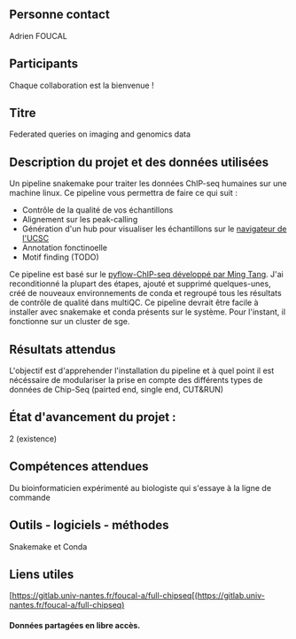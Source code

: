 ## Personne contact
Adrien FOUCAL

## Participants
Chaque collaboration est la bienvenue !

## Titre
Federated queries on imaging and genomics data

## Description du projet et des données utilisées
Un pipeline snakemake pour traiter les données ChIP-seq humaines sur une machine linux.
Ce pipeline vous permettra de faire ce qui suit :

- Contrôle de la qualité de vos échantillons
- Alignement sur les peak-calling
- Génération d'un hub pour visualiser les échantillons sur le [navigateur de l'UCSC](https://genome.ucsc.edu/)
- Annotation fonctinoelle
- Motif finding (TODO)

Ce pipeline est basé sur le [pyflow-ChIP-seq développé par Ming Tang](https://github.com/crazyhottommy/pyflow-ChIPseq). J'ai reconditionné la plupart des étapes, ajouté et supprimé quelques-unes, créé de nouveaux environnements de conda et regroupé tous les résultats de contrôle de qualité dans multiQC.
Ce pipeline devrait être facile à installer avec snakemake et conda présents sur le système. Pour l'instant, il fonctionne sur un cluster de sge.

## Résultats attendus
L'objectif est d'apprehender l'installation du pipeline et à quel point il est nécéssaire de modulariser la prise en compte des différents types de données de Chip-Seq (pairted end, single end, CUT&RUN)

## État d'avancement du projet : 
2 (existence)

## Compétences attendues
Du bioinformaticien expérimenté au biologiste qui s'essaye à la ligne de commande


## Outils - logiciels - méthodes
Snakemake et Conda

## Liens utiles
[https://gitlab.univ-nantes.fr/foucal-a/full-chipseq[(https://gitlab.univ-nantes.fr/foucal-a/full-chipseq)

#### Données partagées en libre accès.
